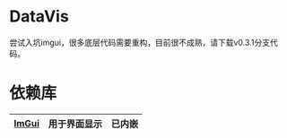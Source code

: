 # DataVis

尝试入坑imgui，很多底层代码需要重构，目前很不成熟，请下载v0.3.1分支代码。


# 依赖库
| [ImGui](https://github.com/ocornut/imgui) | 用于界面显示 | 已内嵌 |
|---|---|---|